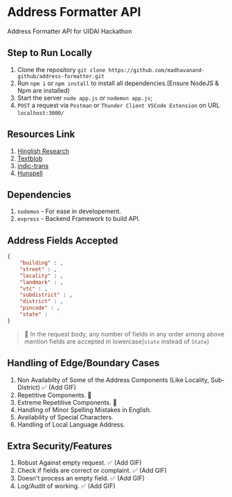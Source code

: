 # Address Formatter API

Address Formatter API for UIDAI Hackathon

## Step to Run Locally

1. Clone the repository `git clone https://github.com/madhavanand-github/address-formatter.git`
2. Run `npm i` or `npm install` to install all dependencies.(Ensure NodeJS & Npm are installed)
3. Start the server `node app.js` or `nodemon app.js`;
4. `POST` a request via `Postman` or `Thunder Client VSCode Extension` on URL `localhost:3000/`

## Resources Link

1. [Hinglish Research](https://medium.com/inspiredbrilliance/interpreting-hinglish-conversations-79dab7cabd47)
2. [Textblob](https://pypi.org/project/textblob/)
3. [indic-trans](https://github.com/libindic/indic-trans)
4. [Hunspell](https://pypi.org/project/hunspell/)

## Dependencies

1. `nodemon` - For ease in developement.
2. `express` - Backend Framework to build API.

## Address Fields Accepted

```json
{
	"building" : ,
	"street" : ,
	"locality" : ,
	"landmark" : ,
	"vtc" : ,
	"subdistrict" : ,
	"district" : ,
	"pincode" : ,
	"state" : 
}
```

> 🛑 In the request body, any number of fields in any order among above mention fields are accepted in lowercase(`state` instead of `State`)

## Handling of Edge/Boundary Cases

1. Non Availabilty of Some of the Address Components (Like Locality, Sub-District) ✅ (Add GIF)
2. Repetitive Components. 🔁
3. Extreme Repetitive Components. 🔁
4. Handling of Minor Spelling Mistakes in English.
5. Availability of Special Characters.
6. Handling of Local Language Address.

## Extra Security/Features

1. Robust Against empty request. ✅ (Add GIF)
2. Check if fields are correct or complaint. ✅ (Add GIF)
3. Doesn't process an empty field. ✅ (Add GIF)
4. Log/Audit of working. ✅ (Add GIF)
